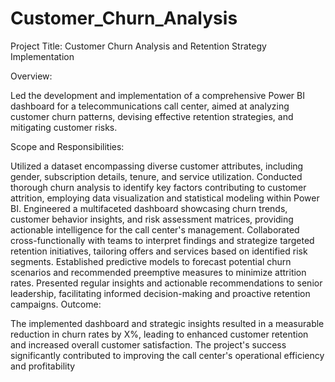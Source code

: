 # Customer_Churn_Analysis

Project Title: Customer Churn Analysis and Retention Strategy Implementation

Overview:

Led the development and implementation of a comprehensive Power BI dashboard for a telecommunications call center, aimed at analyzing customer churn patterns, devising effective retention strategies, and mitigating customer risks.

Scope and Responsibilities:

Utilized a dataset encompassing diverse customer attributes, including gender, subscription details, tenure, and service utilization.
Conducted thorough churn analysis to identify key factors contributing to customer attrition, employing data visualization and statistical modeling within Power BI.
Engineered a multifaceted dashboard showcasing churn trends, customer behavior insights, and risk assessment matrices, providing actionable intelligence for the call center's management.
Collaborated cross-functionally with teams to interpret findings and strategize targeted retention initiatives, tailoring offers and services based on identified risk segments.
Established predictive models to forecast potential churn scenarios and recommended preemptive measures to minimize attrition rates.
Presented regular insights and actionable recommendations to senior leadership, facilitating informed decision-making and proactive retention campaigns.
Outcome:

The implemented dashboard and strategic insights resulted in a measurable reduction in churn rates by X%, leading to enhanced customer retention and increased overall customer satisfaction. The project's success significantly contributed to improving the call center's operational efficiency and profitability
